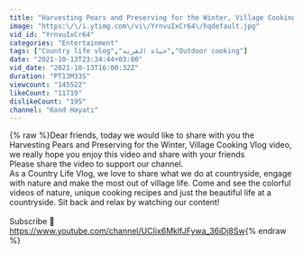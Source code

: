 ```yaml
---
title: "Harvesting Pears and Preserving for the Winter, Village Cooking Vlog"
image: "https:\/\/i.ytimg.com\/vi\/YrnvuIxCr64\/hqdefault.jpg"
vid_id: "YrnvuIxCr64"
categories: "Entertainment"
tags: ["Country life vlog","حياة القرية","Outdoor cooking"]
date: "2021-10-13T23:34:44+03:00"
vid_date: "2021-10-13T16:00:32Z"
duration: "PT13M33S"
viewcount: "145522"
likeCount: "11719"
dislikeCount: "195"
channel: "Kənd Həyatı"
---
```

{% raw %}Dear friends, today we would like to share  with you the Harvesting Pears and Preserving for the Winter, Village Cooking Vlog video, we really hope you enjoy this video and share with your friends <br />Please share the video to support our channel.<br />As a Country Life Vlog, we love to share what we do at countryside, engage with nature and make the most out of village life. Come and see the colorful videos of nature, unique cooking recipes and just the beautiful life at a countryside. Sit back and relax by watching our content!<br /><br />Subscribe 🔔 <a rel="nofollow" target="blank" href="https://www.youtube.com/channel/UCIix6MklfJFywa_36iDj8Sw">https://www.youtube.com/channel/UCIix6MklfJFywa_36iDj8Sw</a>{% endraw %}
